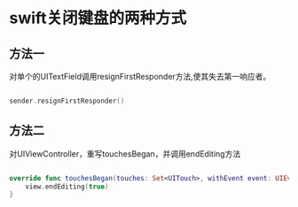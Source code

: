 # swift关闭键盘的两种方式

## 方法一

对单个的UITextField调用resignFirstResponder方法,使其失去第一响应者。

``` swift

sender.resignFirstResponder()

```

## 方法二

对UIViewController，重写touchesBegan，并调用endEditing方法

``` swift

override func touchesBegan(touches: Set<UITouch>, withEvent event: UIEvent?) {
	view.endEditing(true)
}

```